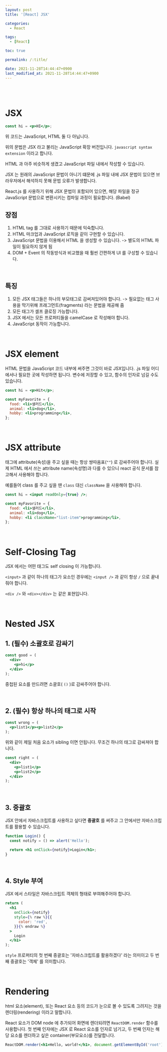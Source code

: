 ```yaml
---
layout: post
title: '[React] JSX'

categories:
  - React

tags:
  - [React]

toc: true

permalink: /:title/

date: 2021-11-28T14:44:47+0900
last_modified_at: 2021-11-28T14:44:47+0900
---
```


<br>
<br>

# JSX

```jsx
const hi = <p>HI</p>;
```

위 코드는 JavaScript, HTML 둘 다 아닙니다.

위의 문법은 JSX 라고 불리는 JavaScript 확장 버전입니다. `javascript syntax extension` 이라고 합니다.

HTML 과 아주 비슷하게 생겼고 JavaScript 파일 내에서 작성할 수 있습니다.

JSX 는 원래의 JavaScript 문법이 아니기 떄문에 .js 파일 내에 JSX 문법이 있으면 브라우저에서 해석하지 못해 문법 오류가 발생합니다.

React.js 를 사용하기 위해 JSX 문법이 포함되어 있으면, 해당 파일을 정규 JavaScript 문법으로 변환시키는 컴파일 과정이 필요합니다. (Babel)

## 장점

1. HTML tag 를 그대로 사용하기 때문에 익숙합니다.
2. HTML 마크업과 JavaScript 로직을 같이 구현할 수 있습니다.
3. JavaScript 문법을 이용해서 HTML 을 생성할 수 있습니다. -> 별도의 HTML 파일이 필요하지 않게 됨
4. DOM + Event 의 작동방식과 비교했을 때 훨씬 간편하게 UI 를 구성할 수 있습니다.

<br>

## 특징

1. 모든 JSX 태그들은 하나의 부모태그로 감써져있어야 합니다. -> 필요없는 태그 사용을 막기위해 프래그먼트(fragments) 라는 문법을 제공해 줌
2. 모든 태그가 셀프 클로징 가능합니다.
3. JSX 에서는 모든 프로퍼티들을 camelCase 로 작성해야 합니다.
4. JavaScript 동작이 가능합니다.

<br>

# JSX element

HTML 문법을 JavaScript 코드 내부에 써주면 그것이 바로 JSX입니다. .js 파일 어디에서나 필요한 곳에 작성하면 됩니다. 변수에 저장할 수 있고, 함수의 인자로 넘길 수도 있습니다.

```jsx
const hi = <p>Hit</p>;

const myFavorite = {
  food: <li>샐러드</li>,
  animal: <li>dog</li>,
  hobby: <li>programming</li>,
};
```

<br>

# JSX attribute

태그에 attribute(속성)을 주고 싶을 때는 항상 쌍따옴표(`""`) 로 감싸주어야 합니다. 실제 HTML 에서 쓰는 attribute name(속성명)과 다를 수 있으니 react 공식 문서를 참고해서 사용해야 합니다.

예를들어 class 를 주고 싶을 땐 `class` 대신 `className` 을 사용해야 합니다.

```jsx
const hi = <input readOnly={true} />;

const myFavorite = {
  food: <li>샐러드</li>,
  animal: <li>dog</li>,
  hobby: <li className="list-item">programming</li>,
};
```

<br>

# Self-Closing Tag

JSX 에서는 어떤 태그도 self closing 이 가능합니다.

`<input>` 과 같이 하나의 태그가 요소인 경우에는 `<input />` 과 같이 항상 `/` 으로 끝내줘야 합니다.

`<div />` 와 `<div></div>` 는 같은 표현입니다.

<br>

# Nested JSX

## 1. (필수) 소괄호로 감싸기

```jsx
const good = (
  <div>
    <p>hi</p>
  </div>
);
```

중첩된 요소를 만드려면 소괄호( `()` )로 감싸주어야 합니다.

<br>

## 2. (필수) 항상 하나의 태그로 시작

```jsx
const wrong = (
  <p>list1</p><p>list2</p>
);
```

위와 같이 제일 처음 요소가 sibling 이면 안됩니다. 무조건 하나의 태그로 감싸져야 합니다.

```jsx
const right = (
  <div>
    <p>list1</p>
    <p>list2</p>
  </div>
);
```

<br>

## 3. 중괄호

JSX 안에서 자바스크립트를 사용하고 싶다면 **중괄호** 를 써주고 그 안에서만 자바스크립트를 활용할 수 있습니다.

```jsx
function Login() {
  const notify = () => alert('Hello');

  return <h1 onClick={notify}>Login</h1>;
}
```

<br>

## 4. Style 부여

JSX 에서 스타일은 자바스크립트 객체의 형태로 부여해주어야 합니다.

```jsx
return (
  <h1
    onClick={notify}
    style={% raw %}{{
      color: 'red',
    }}{% endraw %}
  >
    Login
  </h1>
);
```

`style` 프로퍼티의 첫 번째 중괄호는 '자바스크립트를 활용하겠다' 라는 의미이고 두 번째 중괄호는 '객체' 를 의미합니다.

<br>

# Rendering

html 요소(element), 또는 React 요소 등의 코드가 눈으로 볼 수 있도록 그려지는 것을 렌더링(rendering) 이라고 말합니다.

React 요소가 DOM node 에 추가되어 화면에 렌더되려면 `ReactDOM.render` 함수를 사용합니다. 첫 번째 인자에는 JSX 로 React 요소를 인자로 넘기고, 두 번째 인자는 해당 요소를 렌더하고 싶은 container(부모요소)를 전달합니다.

```jsx
ReactDOM.render(<h1>Hello, world!</h1>, document.getElementById('root'));
```

